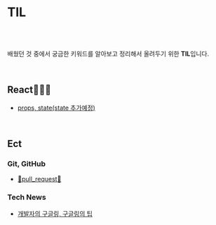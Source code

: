 # TIL

<br/>

<br/>

배웠던 것 중에서 궁금한 키워드를 알아보고 정리해서 올려두기 위한 **TIL**입니다.

<br/>


## React🧑🏾‍🎤



- [props, state(state 추가예정)](React/(TIL)props,state.md)



<br/>

## Ect

### Git, GitHub
- [🦾pull_request🦿](HowToUseGitHub/pull_request/🦾pull_request🦿.md)

### Tech News
- [개발자의 구글링, 구글링의 팁](HowToGoogleIt/개발자의_구글링.md)